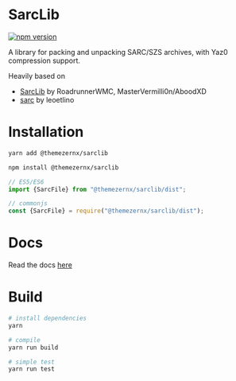 # SarcLib
[![npm version](https://badge.fury.io/js/@themezernx%2Fsarclib.svg)](https://badge.fury.io/js/@themezernx%2Fsarclib)

A library for packing and unpacking SARC/SZS archives, with Yaz0 compression support.

Heavily based on

- [SarcLib](https://github.com/aboood40091/SarcLib) by RoadrunnerWMC, MasterVermilli0n/AboodXD
- [sarc](https://github.com/zeldamods/sarc) by leoetlino

# Installation

```bash
yarn add @themezernx/sarclib

npm install @themezernx/sarclib
```

```ts
// ES5/ES6
import {SarcFile} from "@themezernx/sarclib/dist";

// commonjs
const {SarcFile} = require("@themezernx/sarclib/dist");
```

# Docs

Read the docs [here](http://themezernx.github.io/SarcLib)

# Build

```bash
# install dependencies
yarn

# compile
yarn run build

# simple test
yarn run test
```
